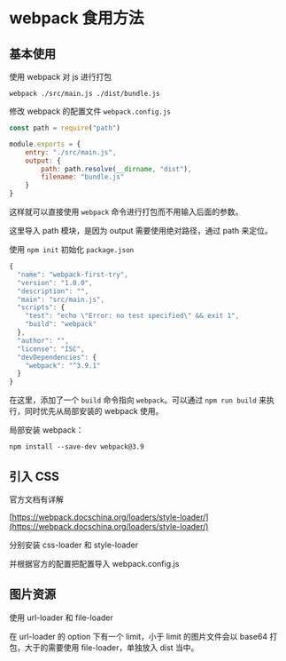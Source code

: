 # webpack 食用方法

## 基本使用

使用 webpack 对 js 进行打包

`webpack ./src/main.js ./dist/bundle.js`

修改 webpack 的配置文件 `webpack.config.js`

```Javascript
const path = require("path")

module.exports = {
    entry: "./src/main.js",
    output: {
        path: path.resolve(__dirname, "dist"),
        filename: "bundle.js"
    }
}
```

这样就可以直接使用 `webpack` 命令进行打包而不用输入后面的参数。

这里导入 path 模块，是因为 output 需要使用绝对路径，通过 path 来定位。

使用 `npm init` 初始化 `package.json`

```Javascript
{
  "name": "webpack-first-try",
  "version": "1.0.0",
  "description": "",
  "main": "src/main.js",
  "scripts": {
    "test": "echo \"Error: no test specified\" && exit 1",
    "build": "webpack"
  },
  "author": "",
  "license": "ISC",
  "devDependencies": {
    "webpack": "^3.9.1"
  }
}
```

在这里，添加了一个 `build` 命令指向 `webpack`。可以通过 `npm run build` 来执行，同时优先从局部安装的 webpack 使用。

局部安装 webpack：

`npm install --save-dev webpack@3.9`

## 引入 CSS

官方文档有详解

[https://webpack.docschina.org/loaders/style-loader/](https://webpack.docschina.org/loaders/style-loader/)

分别安装 css-loader 和 style-loader

并根据官方的配置把配置导入 webpack.config.js

## 图片资源

使用 url-loader 和 file-loader

在 url-loader 的 option 下有一个 limit，小于 limit 的图片文件会以 base64 打包，大于的需要使用 file-loader，单独放入 dist 当中。